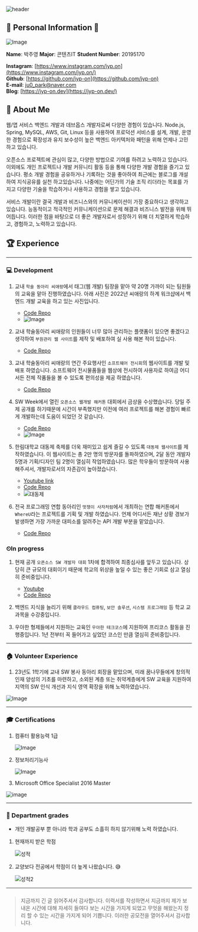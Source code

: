 ![header](https://capsule-render.vercel.app/api?type=Soft&color=gradient&height=300&section=header&text=About%20the%20JuYoung😊&fontSize=60&animation=fadeIn&fontAlignY=38&desc=Hallym-Github-PR-Contest&descAlignY=70&descAlign=62)

## 👨 Personal Information 👨

![Image](/pr/내사진.png)


**Name**: 박주영 
**Major**: 콘텐츠IT 
**Student Number**: 20195170 

**Instagram**: [https://www.instagram.com/jyp.on](https://www.instagram.com/jyp.on/)  
**Github**: [https://github.com/jyp-on](https://github.com/jyp-on)   
**E-mail**: ju0_park@naver.com  
**Blog**: [https://jyp-on.dev](https://jyp-on.dev/)

## 📝 About Me

웹/앱 서비스 백엔드 개발과 데브옵스 개발자로써 다양한 경험이 있습니다. Node.js, Spring, MySQL, AWS, Git, Linux 등을 사용하여 프로덕션 서비스를 설계, 개발, 운영한 경험으로 확장성과 유지 보수성이 높은 백엔드 아키텍처와 패턴을 위해 언제나 고민하고 있습니다.

오픈소스 프로젝트에 관심이 많고, 다양한 방법으로 기여를 하려고 노력하고 있습니다. 이외에도 개인 프로젝트나 개발 커뮤니티 활동 등을 통해 다양한 개발 경험을 즐기고 있습니다. 평소 개발 경험을 공유하거나 기록하는 것을 좋아하여 최근에는 블로그를 개설하여 지식공유를 실천 하고있습니다. 나중에는 어딘가의 기술 조직 리더라는 목표를 가지고 다양한 기술을 학습하거나 사용하고 경험을 쌓고 있습니다.

서비스 개발이란 결국 개발과 비즈니스와의 커뮤니케이션이 가장 중요하다고 생각하고 있습니다. 능동적이고 적극적인 커뮤니케이션으로 문제 해결과 비즈니스 발전을 위해 뛰어듭니다. 이러한 점을 바탕으로 더 좋은 개발자로서 성장하기 위해 더 치열하게 학습하고, 경험하고, 노력하고 있습니다.

## 🏆 Experience 
---
### 💻 Development

1. 교내 `학술 동아리 씨애랑`에서 태그(웹 개발) 팀장을 맡아 약 20명 가까이 되는 팀원들의 교육을 맡아 진행하였습니다. 아래 사진은 2022년 씨애랑의 하계 워크샵에서 백엔드 개발 교육을 하고 있는 사진입니다.
    - [Code Repo](https://github.com/mythpoy/mongoose_board_exam)
    - ![Image](/pr/하계멘토링사진.png)

2. 교내 학술동아리 씨애랑의 인원들이 너무 많아 관리하는 플랫폼이 있으면 좋겠다고 생각하여 `부원관리 웹 사이트`를 제작 및 배포하여 실 사용 해본 적이 있습니다.
    - [Code Repo](https://github.com/CaerangManagement/Club_Management)

3. 교내 학술동아리 씨애랑의 연간 주요행사인 `소프트웨어 전시회`의 웹사이트를 개발 및 배포 하였습니다. 소프트웨어 전시물품들을 웹상에 전시하여 사용자로 하여금 어디서든 전체 작품들을 볼 수 있도록 편의성을 제공 하였습니다.
    - [Code Repo](https://github.com/CaerangManagement/2022-SoftwareExhibition)

4. SW Week에서 열린 `오픈소스 웹개발 해커톤` 대회에서 금상을 수상했습니다. 당일 주제 공개를 하기때문에 시간이 부족했지만 이전에 여러 프로젝트를 해본 경험이 빠르게 개발하는데 도움이 되었던 것 같습니다.
    - [Code Repo](https://github.com/mythpoy/hackathon)
    - ![Image](/pr/웹개발금상.png)

5. 한림대학교 대동제 축제를 더욱 재미있고 쉽게 즐길 수 있도록 `대동제 웹사이트`를 제작하였습니다. 이 웹사이트는 총 2만 명의 방문자를 돌파하였으며, 2달 동안 개발자 5명과 기획/디자인 팀 2명이 열심히 작업하였습니다. 많은 학우들이 방문하여 사용해주셔서, 개발자로서의 자존감이 높아졌습니다.
   - [Youtube link](https://youtu.be/ubvYQqzU7FY)
   - [Code Repo](https://github.com/Hallym-LIKELION/HallymFestival2023-Backend-)
   - ![대동제](/pr/대동제.png)

6. 전국 프로그래밍 연합 동아리인 `멋쟁이 사자처럼`에서 개최하는 연합 해커톤에서 `WhereU`라는 프로젝트를 기획 및 개발 하였습니다. 언제 어디서든 재난 상황 경보가 발생하면 가장 가까운 대피소를 알려주는 API 개발 부분을 맡았습니다.

    - [Code Repo](https://github.com/Hallym-LIKELION/WhereU-BackEnd)

### ⏲In progress

1. 현재 공개 `오픈소스 SW 개발자 대회` 1차에 합격하여 최종심사를 앞두고 있습니다. 상당히 큰 규모의 대회이기 때문에 학교의 위상을 높일 수 있는 좋은 기회로 삼고 열심히 준비중입니다.
   - [Youtube](https://www.youtube.com/watch?v=a8xAxw9wZ10&t=21s)
   - [Code Repo](https://github.com/MotuS-Web)

2. 백엔드 지식을 늘리기 위해 `클라우드 컴퓨팅`, `보안 솔루션`, `시스템 프로그래밍` 등 학교 교과목을 수강중입니다.
   
3. 우아한 형제들에서 지원하는 교육인 `우아한 테크코스`에 지원하여 프리코스 활동을 진행중입니다. 1년 전부터 꼭 들어가고 싶었던 코스인 만큼 열심히 준비중입니다.

---
### 🏠 Volunteer Experience

1. 23년도 1학기에 교내 SW 봉사 동아리 회장을 맡았으며, 미래 꿈나무들에게 창의적 인재 양성의 기초를 마련하고, 소외된 계층 또는 취약계층에게 SW 교육을 지원하여 지역의 SW 인식 개선과 지식 영역 확장을 위해 노력하였습니다.

![Image](/pr/봉사활동.png)

---
### 🎓 Certifications

1. 컴퓨터 활용능력 1급

    ![Image](/pr/컴활1급.png)
    
2. 정보처리기능사

   ![Image](/pr/정처기.png)
   
3. Microsoft Office Specialist 2016 Master
   
  ![image](/pr/mos.png)

---
### 📝 Department grades

- 개인 개발공부 뿐 아니라 학과 공부도 소흘히 하지 않기위해 노력 하였습니다.

1. 현재까지 받은 학점

    ![성적](/pr/성적.png)
2. 교양보다 전공에서 학점이 더 높게 나왔습니다. 😅

   ![성적2](/pr/성적2.png)

---

### 

> 지금까지 긴 글 읽어주셔서 감사합니다. 이력서를 작성하면서 지금까지 제가 보내온 시간에 대해 자세히 들여다 보는
> 시간을 가지게 되었고 무엇을 해왔는지 정리 할 수 있는 시간을 가지게 되어 기쁩니다. 이러한 공모전을 열어주셔서 감사합니다.

